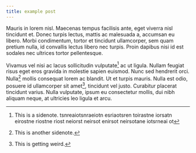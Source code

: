 ```yaml
---
title: example post
---
```


Mauris in lorem nisl. Maecenas tempus facilisis ante, eget viverra nisl
tincidunt et. Donec turpis lectus, mattis ac malesuada a, accumsan eu libero.
Morbi condimentum, tortor et tincidunt ullamcorper, sem quam pretium nulla, id
convallis lectus libero nec turpis. Proin dapibus nisi id est sodales nec
ultrices tortor pellentesque.

Vivamus vel nisi ac lacus sollicitudin vulputate[^a] ac ut ligula. Nullam
feugiat risus eget eros gravida in molestie sapien euismod. Nunc sed hendrerit
orci. Nulla[^b] mollis consequat lorem ac blandit. Ut et turpis mauris. Nulla
est odio, posuere id ullamcorper sit amet[^c], tincidunt vel justo. Curabitur
placerat tincidunt varius. Nulla vulputate, ipsum eu consectetur mollis, dui
nibh aliquam neque, at ultricies leo ligula et arcu.

[^a]: This is a sidenote. tsnreaiotsnraeiotn esriaotsren toirastne iorsatn eirostne riostne riost neiorst neirsot enirsot neirsotane iotsrneai ot
[^b]: This is another sidenote.
[^c]: This is getting weird.
